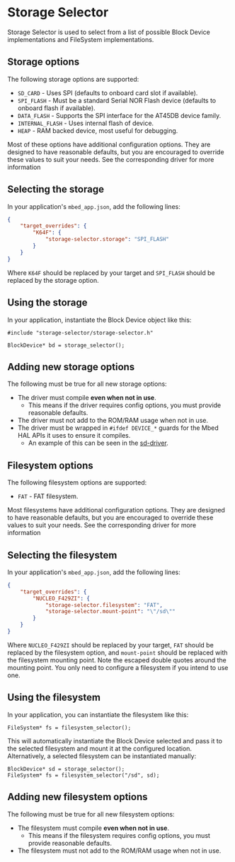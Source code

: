 # Storage Selector
Storage Selector is used to select from a list of possible Block Device implementations and FileSystem implementations.

## Storage options
The following storage options are supported:

- `SD_CARD` - Uses SPI (defaults to onboard card slot if available).
- `SPI_FLASH` - Must be a standard Serial NOR Flash device (defaults to onboard flash if available).
- `DATA_FLASH` - Supports the SPI interface for the AT45DB device family.
- `INTERNAL_FLASH` - Uses internal flash of device.
- `HEAP` - RAM backed device, most useful for debugging.

Most of these options have additional configuration options. They are designed to have reasonable defaults, but you are encouraged to override these values to suit your needs. See the corresponding driver for more information

## Selecting the storage

In your application's `mbed_app.json`, add the following lines:

```json
{
    "target_overrides": {
        "K64F": {
            "storage-selector.storage": "SPI_FLASH"
        }
    }
}
```

Where `K64F` should be replaced by your target and `SPI_FLASH` should be replaced by the storage option.

## Using the storage

In your application, instantiate the Block Device object like this:

```
#include "storage-selector/storage-selector.h"

BlockDevice* bd = storage_selector();
```

## Adding new storage options
The following must be true for all new storage options:

- The driver must compile **even when not in use**.
    - This means if the driver requires config options, you must provide reasonable defaults.
- The driver must not add to the ROM/RAM usage when not in use.
- The driver must be wrapped in `#ifdef DEVICE_*` guards for the Mbed HAL APIs it uses to ensure it compiles.
    - An example of this can be seen in the [sd-driver](https://github.com/ARMmbed/sd-driver/blob/master/SDBlockDevice.h#L26).

## Filesystem options

The following filesystem options are supported:

- `FAT` - FAT filesystem.

Most filesystems have additional configuration options. They are designed to have reasonable defaults, but you are encouraged to override these values to suit your needs. See the corresponding driver for more information

## Selecting the filesystem

In your application's `mbed_app.json`, add the following lines:

```json
{
    "target_overrides": {
        "NUCLEO_F429ZI": {
            "storage-selector.filesystem": "FAT",
            "storage-selector.mount-point": "\"/sd\""
        }
    }
}
```

Where `NUCLEO_F429ZI` should be replaced by your target, `FAT` should be replaced by the filesystem option, and `mount-point` should be replaced with the filesystem mounting point. Note the escaped double quotes around the mounting point. You only need to configure a filesystem if you intend to use one.

## Using the filesystem

In your application, you can instantiate the filesystem like this:

```
FileSystem* fs = filesystem_selector();
```

This will automatically instantiate the Block Device selected and pass it to the selected filesystem and mount it at the configured location. Alternatively, a selected filesystem can be instantiated manually:

```
BlockDevice* sd = storage_selector();
FileSystem* fs = filesystem_selector("/sd", sd);
```

## Adding new filesystem options
The following must be true for all new filesystem options:

- The filesystem must compile **even when not in use**.
    - This means if the filesystem requires config options, you must provide reasonable defaults.
- The filesystem must not add to the ROM/RAM usage when not in use.

